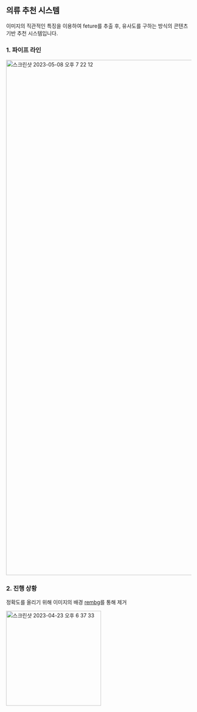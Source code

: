 ## 의류 추천 시스템

이미지의 직관적인 특징을 이용하여 feture를 추출 후,
유사도를 구하는 방식의 콘텐츠 기반 추천 시스템입니다.


### 1. 파이프 라인

<img width="1401" alt="스크린샷 2023-05-08 오후 7 22 12" src="https://user-images.githubusercontent.com/70461025/236800205-9e54c956-ea07-48f7-97d4-a25b3b5197e9.png">

### 2. 진행 상황

정확도를 올리기 위해 이미지의 배경 [rembg](https://github.com/danielgatis/rembg)를 통해 제거

<img width="258" alt="스크린샷 2023-04-23 오후 6 37 33" src="https://user-images.githubusercontent.com/70461025/236800740-5f88833c-2af9-4931-8d10-682058a9d3d4.png">

